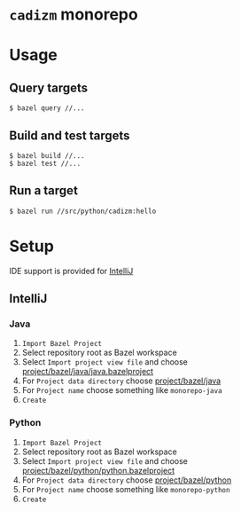 # `cadizm` monorepo

# Usage

## Query targets

```shell
$ bazel query //...
```

## Build and test targets

```shell
$ bazel build //...
$ bazel test //...
```

## Run a target

```shell
$ bazel run //src/python/cadizm:hello
```

# Setup

IDE support is provided for [IntelliJ](https://www.jetbrains.com/idea/)

## IntelliJ

### Java

1. `Import Bazel Project`
2. Select repository root as Bazel workspace
3. Select `Import project view file` and choose [project/bazel/java/java.bazelproject](./project/bazel/java/java.bazelproject)
4. For `Project data directory` choose [project/bazel/java](./project/bazel/java)
5. For `Project name` choose something like `monorepo-java`
4. `Create`

### Python

1. `Import Bazel Project`
2. Select repository root as Bazel workspace
3. Select `Import project view file` and choose [project/bazel/python/python.bazelproject](./project/bazel/python/python.bazelproject)
4. For `Project data directory` choose [project/bazel/python](./project/bazel/python)
5. For `Project name` choose something like `monorepo-python`
4. `Create`
